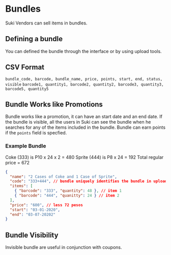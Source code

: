 # Bundles

Suki Vendors can sell items in bundles.

## Defining a bundle

You can defined the bundle through the interface or by using upload tools.

## CSV Format

`bundle_code, barcode, bundle_name, price, points, start, end, status, visible`
`barcode1, quantity1, barcode2, quantity2, barcode3, quantity3, barcode5, quantity5`

## Bundle Works like Promotions

Bundle works like a promotion, it can have an start date and an end date. If the
bundle is visible, all the users in Suki can see the bundle when he searches for
any of the items included in the bundle. Bundle can earn points if the `points` field is specfied.

### Example Bundle

Coke (333) is P10 x 24 x 2 = 480
Sprite (444) is P8 x 24 = 192
Total regular price = 672

```json
{
  "name": "2 Cases of Coke and 1 Case of Sprite",
  "code": "333+444", // bundle uniquely identifies the bundle in uploads
  "items": [
    { "barcode": "333", "quantity": 48 }, // item 1
    { "barcode": "444", "quanitty": 24 } // item 2
  ],
  "price": "600", // less 72 pesos
  "start": "03-01-2020",
  "end": "03-07-20202"
}
```

## Bundle Visibility

Invisible bundle are useful in conjunction with coupons.

